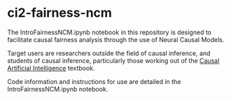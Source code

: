 # ci2-fairness-ncm
The IntroFairnessNCM.ipynb notebook in this repository is designed to facilitate causal fairness analysis through the use of Neural Causal Models. 

Target users are researchers outside the field of causal inference, and students of causal inference, particularly those working out of the [Causal Artificial Intelligence](https://causalai-book.net/) textbook. 

Code information and instructions for use are detailed in the IntroFairnessNCM.ipynb notebook. 
